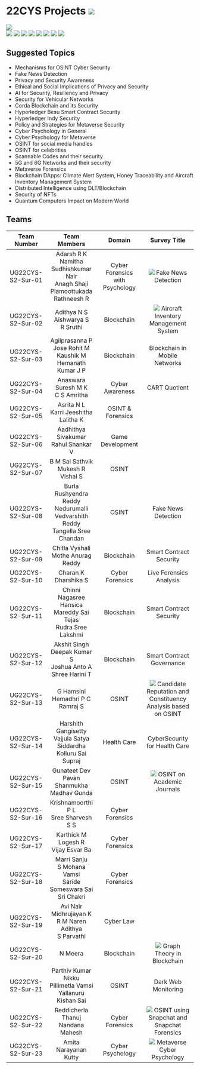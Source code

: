 # 22CYS Projects ![](https://img.shields.io/badge/-Live-green)

![](https://img.shields.io/badge/UG-22CYS-purple) <br/> 
![](https://img.shields.io/badge/Focus-Cyber_Awareness-blue) ![](https://img.shields.io/badge/Focus-Cyber_Psychology-blue) ![](https://img.shields.io/badge/Focus-Cyber_Law-blue) ![](https://img.shields.io/badge/Focus-Metaverse_&_Game_Development-blue) ![](https://img.shields.io/badge/Focus-Forensics-blue) ![](https://img.shields.io/badge/Focus-OSINT-blue) ![](https://img.shields.io/badge/Focus-Blockchain_Technology-blue) ![](https://img.shields.io/badge/Focus-Smart_Contract_Security-blue)

## Suggested Topics

- Mechanisms for OSINT Cyber Security
- Fake News Detection
- Privacy and Security Awareness
- Ethical and Social Implications of Privacy and Security
- AI for Security, Resiliency and Privacy
- Security for Vehicular Networks
- Corda Blockchain and its Security
- Hyperledger Besu Smart Contract Security
- Hyperledger Indy Security
- Policy and Strategies for Metaverse Security
- Cyber Psychology in General
- Cyber Psychology for Metaverse
- OSINT for social media handles
- OSINT for celebrities 
- Scannable Codes and their security
- 5G and 6G Networks and their security
- Metaverse Forensics
- Blockchain DApps: Climate Alert System, Honey Traceability and Aircraft Inventory Management System
- Distributed Intelligence using DLT/Blockchain
- Security of NFTs
- Quantum Computers Impact on Modern World

## Teams

| Team Number | Team Members | Domain | Survey Title | 
|:-----------:|:------------:|:------:|:------------:|
| UG22CYS-S2-Sur-01 | Adarsh R K <br/> Namitha Sudhishkumar Nair <br/> Anagh Shaji Plamoottukada <br/> Rathneesh R | Cyber Forensics with Psychology | ![](https://img.shields.io/badge/-P-gold) Fake News Detection | 
| UG22CYS-S2-Sur-02 | Adithya N S <br/> Aishwarya S <br/> R Sruthi | Blockchain | ![](https://img.shields.io/badge/-P-gold) Aircraft Inventory Management System | 
| UG22CYS-S2-Sur-03 | Agilprasanna P <br/> Jose Rohit M <br/> Kaushik M <br/> Hemanath Kumar J P | Blockchain | Blockchain in Mobile Networks | 
| UG22CYS-S2-Sur-04 | Anaswara Suresh M K <br/> C S Amritha | Cyber Awareness | CART Quotient | 
| UG22CYS-S2-Sur-05 | Asrita N L <br/> Karri Jeeshitha <br/> Lalitha K | OSINT & Forensics | | 
| UG22CYS-S2-Sur-06 | Aadhithya Sivakumar <br/> Rahul Shankar V | Game Development | | 
| UG22CYS-S2-Sur-07 | B M Sai Sathvik <br/> Mukesh R <br/> Vishal S | OSINT | | 
| UG22CYS-S2-Sur-08 | Burla Rushyendra Reddy <br/> Nedurumalli Vedvarshith Reddy <br/> Tangella Sree Chandan | OSINT | Fake News Detection | 
| UG22CYS-S2-Sur-09 | Chitla Vyshali <br/> Mothe Anurag Reddy | Blockchain | Smart Contract Security | 
| UG22CYS-S2-Sur-10 | Charan K <br/> Dharshika S | Cyber Forensics | Live Forensics Analysis | 
| UG22CYS-S2-Sur-11 | Chinni Nagasree Hansica <br/> Mareddy Sai Tejas <br/> Rudra Sree Lakshmi | Blockchain | Smart Contract Security | 
| UG22CYS-S2-Sur-12 | Akshit Singh <br/> Deepak Kumar S <br/> Joshua Anto A <br/> Shree Harini T | Blockchain | Smart Contract Governance | 
| UG22CYS-S2-Sur-13 | G Hamsini <br/> Hemadhri P C <br/> Ramraj S | OSINT | ![](https://img.shields.io/badge/-P-gold) Candidate Reputation and Constituency Analysis based on OSINT | 
| UG22CYS-S2-Sur-14 | Harshith Gangisetty <br/> Vajjula Satya Siddardha <br/> Kolluru Sai Supraj | Health Care | CyberSecurity for Health Care | 
| UG22CYS-S2-Sur-15 | Gunateet Dev <br/> Pavan Shanmukha Madhav Gunda | OSINT | ![](https://img.shields.io/badge/-P-gold) OSINT on Academic Journals | 
| UG22CYS-S2-Sur-16 | Krishnamoorthi P L <br/> Sree Sharvesh S S | Cyber Forensics | | 
| UG22CYS-S2-Sur-17 | Karthick M <br/> Logesh R <br/> Vijay Esvar Ba | Cyber Forensics  | | 
| UG22CYS-S2-Sur-18 | Marri Sanju <br/> S Mohana Vamsi <br/> Saride Someswara Sai Sri Chakri | Cyber Forensics  | | 
| UG22CYS-S2-Sur-19 | Avi Nair <br/> Midhrujayan K <br/> R M Naren Adithya <br/> S Parvathi | Cyber Law | | 
| UG22CYS-S2-Sur-20 | N Meera | Blockchain | ![](https://img.shields.io/badge/-P-gold) Graph Theory in Blockchain |
| UG22CYS-S2-Sur-21 | Parthiv Kumar Nikku <br/> Pillimetla Vamsi <br/> Yallanuru Kishan Sai | OSINT | Dark Web Monitoring | 
| UG22CYS-S2-Sur-22 | Reddicherla Thanuj <br/> Nandana Mahesh | Cyber Forensics | ![](https://img.shields.io/badge/-P-gold) OSINT using Snapchat and Snapchat Forensics | 
| UG22CYS-S2-Sur-23 | Amita Narayanan Kutty | Cyber Psychology | ![](https://img.shields.io/badge/-P-gold) Metaverse Cyber Psychology | | 
